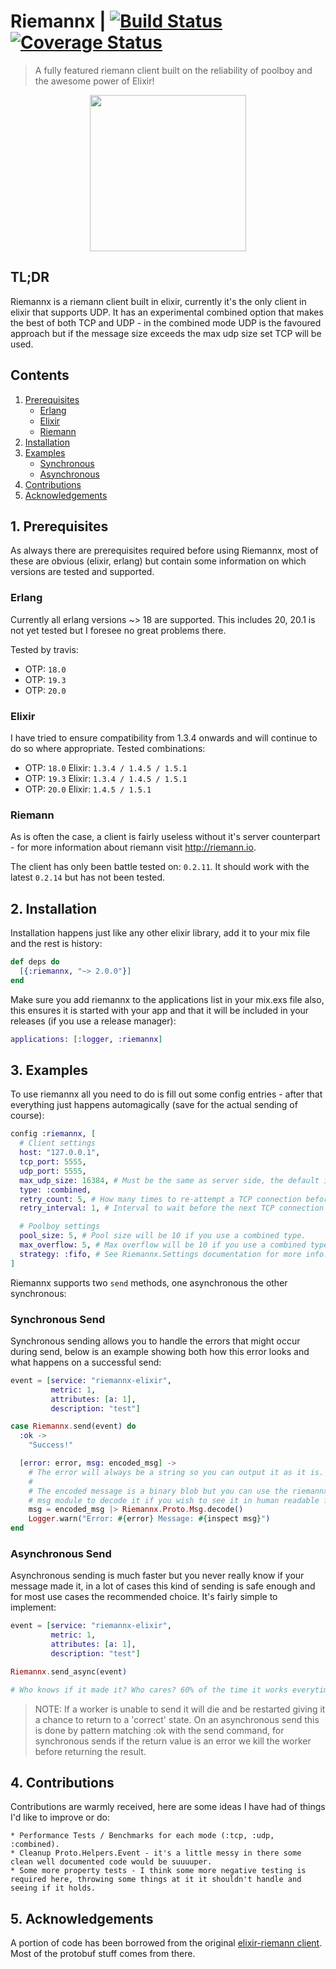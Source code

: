# Riemannx | [![Build Status](https://travis-ci.org/hazardfn/riemannx.svg?branch=master "Build Status")](http://travis-ci.org/hazardfn/riemannx) [![Coverage Status](https://coveralls.io/repos/github/hazardfn/riemannx/badge.svg?branch=master)](https://coveralls.io/github/hazardfn/riemannx?branch=master)

> A fully featured riemann client built on the reliability of poolboy and the
> awesome power of Elixir!

<p align="center">
<img src="https://upload.wikimedia.org/wikipedia/commons/8/82/Georg_Friedrich_Bernhard_Riemann.jpeg" height="250" width="250">
</p>

## TL;DR

Riemannx is a riemann client built in elixir, currently it's the only client in elixir that supports UDP. It has an experimental combined option that makes the best of both TCP and UDP - in the combined mode UDP is the favoured approach but if the message size exceeds the max udp size set TCP will be used.

## Contents

1. [Prerequisites](#prerequisites)
    * [Erlang](#erlang)
    * [Elixir](#elixir)
    * [Riemann](#riemann)
2. [Installation](#installation)
3. [Examples](#examples)
    * [Synchronous](#sync)
    * [Asynchronous](#async)
4. [Contributions](#contribute)
5. [Acknowledgements](#ack)

## 1. Prerequisites<a name="prerequisites"></a>

As always there are prerequisites required before using Riemannx, most of these are obvious (elixir, erlang) but contain some information on which versions are tested and supported.

### Erlang<a name="erlang"></a>

Currently all erlang versions ~> 18 are supported. This includes 20, 20.1 is not yet tested but I foresee no great problems there.

Tested by travis:

* OTP: `18.0`
* OTP: `19.3`
* OTP: `20.0`

### Elixir<a name="elixir"></a>

I have tried to ensure compatibility from 1.3.4 onwards and will continue to do so where appropriate. Tested combinations:

* OTP: `18.0` Elixir: `1.3.4 / 1.4.5 / 1.5.1`
* OTP: `19.3` Elixir: `1.3.4 / 1.4.5 / 1.5.1`
* OTP: `20.0` Elixir: `1.4.5 / 1.5.1`

### Riemann<a name="riemann"></a>

As is often the case, a client is fairly useless without it's server counterpart - for more information about riemann visit http://riemann.io.

The client has only been battle tested on: `0.2.11`. It should work with the latest `0.2.14` but has not been tested.

## 2. Installation<a name="installation"></a>

Installation happens just like any other elixir library, add it to your mix file and the rest is history:

```elixir
def deps do
  [{:riemannx, "~> 2.0.0"}]
end
```

Make sure you add riemannx to the applications list in your mix.exs file also, this ensures it is started with your app and that it will be included in your releases (if you use a release manager):

```elixir
applications: [:logger, :riemannx]
```

## 3. Examples<a name="examples"></a>

To use riemannx all you need to do is fill out some config entries - after that everything just happens automagically (save for the actual sending of course):

```elixir
config :riemannx, [
  # Client settings
  host: "127.0.0.1",
  tcp_port: 5555,
  udp_port: 5555,
  max_udp_size: 16384, # Must be the same as server side, the default is riemann's default.
  type: :combined,
  retry_count: 5, # How many times to re-attempt a TCP connection before crashing.
  retry_interval: 1, # Interval to wait before the next TCP connection attempt.

  # Poolboy settings
  pool_size: 5, # Pool size will be 10 if you use a combined type.
  max_overflow: 5, # Max overflow will be 10 if you use a combined type.
  strategy: :fifo, # See Riemannx.Settings documentation for more info.
]
```

Riemannx supports two `send` methods, one asynchronous the other synchronous:

### Synchronous Send<a name="sync"></a>

Synchronous sending allows you to handle the errors that might occur during send, below is an example showing both how this error looks and what happens on a successful send:

```elixir
event = [service: "riemannx-elixir",
         metric: 1,
         attributes: [a: 1],
         description: "test"]

case Riemannx.send(event) do
  :ok ->
    "Success!"

  [error: error, msg: encoded_msg] ->
    # The error will always be a string so you can output it as it is.
    #
    # The encoded message is a binary blob but you can use the riemannx proto
    # msg module to decode it if you wish to see it in human readable form.
    msg = encoded_msg |> Riemannx.Proto.Msg.decode()
    Logger.warn("Error: #{error} Message: #{inspect msg}")
end
```

### Asynchronous Send<a name="async"></a>

Asynchronous sending is much faster but you never really know if your message made it, in a lot of cases this kind of sending is safe enough and for most use cases the recommended choice. It's fairly simple to implement:

```elixir
event = [service: "riemannx-elixir",
         metric: 1,
         attributes: [a: 1],
         description: "test"]

Riemannx.send_async(event)

# Who knows if it made it? Who cares? 60% of the time it works everytime!
```

> NOTE: If a worker is unable to send it will die and be restarted giving it a chance to return to a 'correct' state. On an asynchronous send this is done by pattern matching :ok with the send command, for synchronous sends if the return value is an error we kill the worker before returning the result.

## 4. Contributions<a name="contribute"></a>

Contributions are warmly received, here are some ideas I have had of things I'd like to improve or do:

    * Performance Tests / Benchmarks for each mode (:tcp, :udp, :combined).
    * Cleanup Proto.Helpers.Event - it's a little messy in there some clean well documented code would be suuuuper.
    * Some more property tests - I think some more negative testing is required here, throwing some things at it it shouldn't handle and seeing if it holds.

## 5. Acknowledgements<a name="ack"></a>

A portion of code has been borrowed from the original [elixir-riemann client](https://github.com/koudelka/elixir-riemann). Most of the protobuf stuff comes from there.
